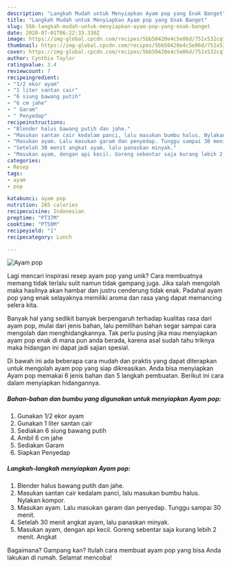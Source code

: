 ```yaml
---
description: "Langkah Mudah untuk Menyiapkan Ayam pop yang Enak Banget"
title: "Langkah Mudah untuk Menyiapkan Ayam pop yang Enak Banget"
slug: 566-langkah-mudah-untuk-menyiapkan-ayam-pop-yang-enak-banget
date: 2020-07-01T06:22:33.330Z
image: https://img-global.cpcdn.com/recipes/5bb50420e4c5e06d/751x532cq70/ayam-pop-foto-resep-utama.jpg
thumbnail: https://img-global.cpcdn.com/recipes/5bb50420e4c5e06d/751x532cq70/ayam-pop-foto-resep-utama.jpg
cover: https://img-global.cpcdn.com/recipes/5bb50420e4c5e06d/751x532cq70/ayam-pop-foto-resep-utama.jpg
author: Cynthia Taylor
ratingvalue: 3.4
reviewcount: 7
recipeingredient:
- "1/2 ekor ayam"
- "1 liter santan cair"
- "6 siung bawang putih"
- "6 cm jahe"
- " Garam"
- " Penyedap"
recipeinstructions:
- "Blender halus bawang putih dan jahe."
- "Masukan santan cair kedalam panci, lalu masukan bumbu halus. Nylakan kompor."
- "Masukan ayam. Lalu masukan garam dan penyedap. Tunggu sampai 30 menit."
- "Setelah 30 menit angkat ayam, lalu panaskan minyak."
- "Masukan ayam, dengan api kecil. Goreng sebentar saja kurang lebih 2 menit. Angkat"
categories:
- Resep
tags:
- ayam
- pop

katakunci: ayam pop 
nutrition: 265 calories
recipecuisine: Indonesian
preptime: "PT37M"
cooktime: "PT50M"
recipeyield: "1"
recipecategory: Lunch

---
```



![Ayam pop](https://img-global.cpcdn.com/recipes/5bb50420e4c5e06d/751x532cq70/ayam-pop-foto-resep-utama.jpg)

Lagi mencari inspirasi resep ayam pop yang unik? Cara membuatnya memang tidak terlalu sulit namun tidak gampang juga. Jika salah mengolah maka hasilnya akan hambar dan justru cenderung tidak enak. Padahal ayam pop yang enak selayaknya memiliki aroma dan rasa yang dapat memancing selera kita.



Banyak hal yang sedikit banyak berpengaruh terhadap kualitas rasa dari ayam pop, mulai dari jenis bahan, lalu pemilihan bahan segar sampai cara mengolah dan menghidangkannya. Tak perlu pusing jika mau menyiapkan ayam pop enak di mana pun anda berada, karena asal sudah tahu triknya maka hidangan ini dapat jadi sajian spesial.


Di bawah ini ada beberapa cara mudah dan praktis yang dapat diterapkan untuk mengolah ayam pop yang siap dikreasikan. Anda bisa menyiapkan Ayam pop memakai 6 jenis bahan dan 5 langkah pembuatan. Berikut ini cara dalam menyiapkan hidangannya.

<!--inarticleads1-->

##### Bahan-bahan dan bumbu yang digunakan untuk menyiapkan Ayam pop:

1. Gunakan 1/2 ekor ayam
1. Gunakan 1 liter santan cair
1. Sediakan 6 siung bawang putih
1. Ambil 6 cm jahe
1. Sediakan  Garam
1. Siapkan  Penyedap




<!--inarticleads2-->

##### Langkah-langkah menyiapkan Ayam pop:

1. Blender halus bawang putih dan jahe.
1. Masukan santan cair kedalam panci, lalu masukan bumbu halus. Nylakan kompor.
1. Masukan ayam. Lalu masukan garam dan penyedap. Tunggu sampai 30 menit.
1. Setelah 30 menit angkat ayam, lalu panaskan minyak.
1. Masukan ayam, dengan api kecil. Goreng sebentar saja kurang lebih 2 menit. Angkat




Bagaimana? Gampang kan? Itulah cara membuat ayam pop yang bisa Anda lakukan di rumah. Selamat mencoba!
